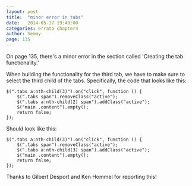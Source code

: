```yaml
---
layout: post
title:  "minor error in tabs"
date:   2014-05-17 19:40:00
categories: errata chapter4
author: Semmy
page: 135
---
```


On page 135, there's a minor error in the section called 'Creating the tab functionality.'

When building the functionality for the third tab, we have to make sure to select the
third child of the tabs. Specifically, the code that looks like this:

    $(".tabs a:nth-child(3)").on("click", function () {
        $(".tabs span").removeClass("active");
        $(".tabs a:nth-child(2) span").addClass("active");
        $("main .content").empty();
        return false;
    });

Should look like this:

    $(".tabs a:nth-child(3)").on("click", function () {
        $(".tabs span").removeClass("active");
        $(".tabs a:nth-child(3) span").addClass("active");
        $("main .content").empty();
        return false;
    });

Thanks to Gilbert Desport and Ken Hommel for reporting this!
